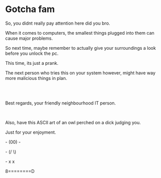 <!DOCTYPE html>
<html>
<body>
<h1>Gotcha fam</h1>
<p>So, you didnt really pay attention here did you bro.</p>
<p>When it comes to computers, the smallest things plugged into them can cause major problems.</p>
<p>So next time, maybe remember to actually give your surroundings a look before you unlock the pc.</p>
<p>This time, its just a prank.</p>
<p>The next person who tries this on your system however, might have way more malicious things in plan.</p>
<br>
<br>
<p>Best regards, your friendly neighbourhood IT person.</p>
<br>
<p>Also, have this ASCII art of an owl perched on a dick judging you.</p>
<p>Just for your enjoyment.</p>
<p>-  (00) -</p>
<p>- (/  \)</p>
<p>-  x  x</p>
<p>8========D</p> 
</body>
</html>

